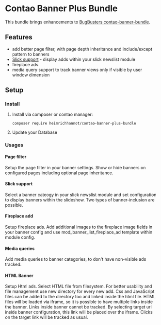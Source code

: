 # Contao Banner Plus Bundle 

This bundle brings enhancements to [BugBusters contao-banner-bundle](https://github.com/BugBuster1701/contao-banner-bundle).

## Features
- add better page filter, with page depth inheritance and include/except pattern to banners
- [Slick support](https://github.com/heimrichhannot/contao-slick-bundle) - display adds within your slick newslist module
- fireplace ads
- media query support to track banner views only if visible by user window dimension 

## Setup

### Install

1. Install via composer or contao manager:
    
    ```
    composer require heimrichhannot/contao-banner-plus-bundle
    ```
    
1. Update your Database

 
### Usages

#### Page filter

Setup the page filter in your banner settings. Show or hide banners on configured pages including optional page inheritance.

#### Slick support

Select a banner cateogy in your slick newslist module and set configuration to display banners within the slideshow. Two types of banner-inclusion are possible.

#### Fireplace add

Setup fireplace ads. Add additional images to the fireplace image fields in your banner config and use mod_banner_list_fireplace_ad template within module config.

#### Media queries 

Add media queries to banner categories, to don't have non-visible ads tracked.

#### HTML Banner

Setup Html ads. Select HTML file from filesystem. For better usability and file management use new directory for every new add. Css and JavaScript files can be added to the directory too and linked inside the html file.
HTML files will be loaded via iframe, so it is possible to have multiple links inside the banner. Links inside banner cannot be tracked. By selecting target url inside banner configuration, this link will be placed over the iframe. Clicks on the target link will be tracked as usual. 



